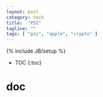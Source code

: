```yaml
---
layout: post
category: tech
title:  "PSI"
tagline: ""
tags: [ "psi", "apple", "crypto" ] 
---
```

{% include JB/setup %}

* TOC
{:toc}

# doc


